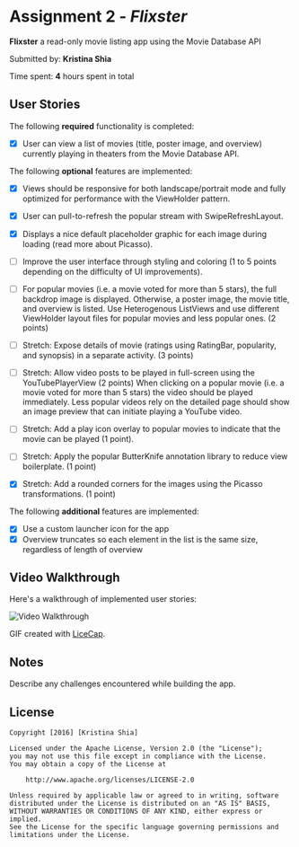 # Assignment 2 - *Flixster*

**Flixster** a read-only movie listing app using the Movie Database API

Submitted by: **Kristina Shia**

Time spent: **4** hours spent in total

## User Stories

The following **required** functionality is completed:

* [X] User can view a list of movies (title, poster image, and overview) currently playing in theaters from the Movie Database API.

The following **optional** features are implemented:

* [X] Views should be responsive for both landscape/portrait mode and fully optimized for performance with the ViewHolder pattern.
* [X] User can pull-to-refresh the popular stream with SwipeRefreshLayout.
* [X] Displays a nice default placeholder graphic for each image during loading (read more about Picasso).
* [ ] Improve the user interface through styling and coloring (1 to 5 points depending on the difficulty of UI improvements).
* [ ] For popular movies (i.e. a movie voted for more than 5 stars), the full backdrop image is displayed. Otherwise, a poster image, the movie title, and overview is listed. Use Heterogenous ListViews and use different ViewHolder layout files for popular movies and less popular ones. (2 points)

* [ ] Stretch: Expose details of movie (ratings using RatingBar, popularity, and synopsis) in a separate activity. (3 points)
* [ ] Stretch: Allow video posts to be played in full-screen using the YouTubePlayerView (2 points)
	When clicking on a popular movie (i.e. a movie voted for more than 5 stars) the video should be played 		immediately.
	Less popular videos rely on the detailed page should show an image preview that can initiate playing a 		YouTube video.
* [ ] Stretch: Add a play icon overlay to popular movies to indicate that the movie can be played (1 point).
* [ ] Stretch: Apply the popular ButterKnife annotation library to reduce view boilerplate. (1 point)
* [X] Stretch: Add a rounded corners for the images using the Picasso transformations. (1 point)

The following **additional** features are implemented:

* [X] Use a custom launcher icon for the app
* [X] Overview truncates so each element in the list is the same size, regardless of length of overview

## Video Walkthrough 

Here's a walkthrough of implemented user stories:

<img src='http://i.imgur.com/link/to/your/gif/file.gif' title='Video Walkthrough' width='' alt='Video Walkthrough' />

GIF created with [LiceCap](http://www.cockos.com/licecap/).

## Notes

Describe any challenges encountered while building the app.

## License

    Copyright [2016] [Kristina Shia]

    Licensed under the Apache License, Version 2.0 (the "License");
    you may not use this file except in compliance with the License.
    You may obtain a copy of the License at

        http://www.apache.org/licenses/LICENSE-2.0

    Unless required by applicable law or agreed to in writing, software
    distributed under the License is distributed on an "AS IS" BASIS,
    WITHOUT WARRANTIES OR CONDITIONS OF ANY KIND, either express or implied.
    See the License for the specific language governing permissions and
    limitations under the License.